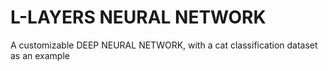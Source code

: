 # L-LAYERS NEURAL NETWORK
A customizable DEEP NEURAL NETWORK, with a cat classification dataset as an example